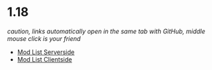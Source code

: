 # 1.18
*caution, links automatically open in the same tab with GitHub, middle mouse click is your friend*
* [Mod List Serverside](ServerMods.MD)
* [Mod List Clientside](ClientMods.MD)
